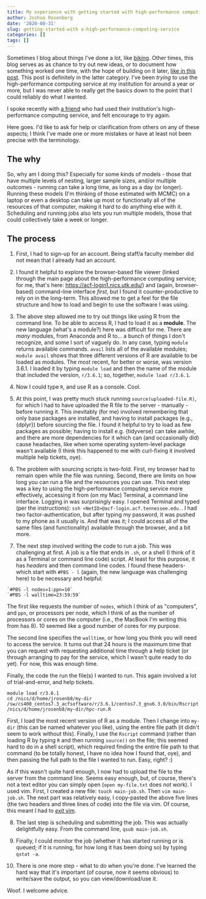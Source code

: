 ```yaml
---
title: My experience with getting started with high-performance computing
author: Joshua Rosenberg
date: '2020-08-31'
slug: getting-started-with a-high-performance-computing-service
categories: []
tags: []
---
```


Sometimes I blog about things I've done a lot, like [biking](https://joshuamrosenberg.com/blog/getting-started-bike-commuting/). Other times, this blog serves as as chance to try out new ideas, or to document how something worked
one time, with the hope of building on it later, [like in this post](https://joshuamrosenberg.com/posts/using-r-r-studio-from-a-pixel-slate-chromebook/). This post is definitely in the latter category. I've been _trying_ to use the high-performance computing service at my 
institution for around a year or more, but I was never able to really get the basics down to the point that I could reliably do what I wanted.

I spoke recently with [a friend](http://datalorax.github.io/) who had used their institution's high-performance computing service, and felt encourage to try again. 

Here goes. I'd like to ask for help or clarification from others on any of these aspects; I think I've made one or more mistakes or have at least not been precise with the terminology.

## The why

So, why am I doing this? Especially for some kinds of models - those that have multiple levels of nesting, larger sample sizes, and/or multiple outcomes - running can take a long time, as long as a day (or longer). Running these models (I'm thinking of those estimated with MCMC) on a laptop or even a desktop can take up most or functionally all of the resources of that computer, making it hard to do anything else with it. Scheduling and running jobs also lets you run multiple models, those that could collectively take a week or longer. 

## The process

1. First, I had to sign-up for an account. Being staff/a faculty member did not mean that I already had an account.

2. I found it helpful to explore the browser-based file viewer (linked through the main page about the high-performance computing service; for me, that's here: https://acf-login1.nics.utk.edu/) and (again, browser-based) command-line interface _first_, but I found it counter-productive to rely on in the long-term. This allowed me to get a feel for the file structure and how to load and begin to use the software I was using. 

3. The above step allowed me to try out things like using R from the command line. To be able to access R, I had to load it as a **module**. The new language (what's a module?) here was difficult for me. There are _many_ modules, from Anaconda and R to... a bunch of things I don't recognize, and some I sort of vaguely do. In any case, typing `module` returns available commands. `avail` lists all of the available modules; `module avail` shows that three different versions of R are available to be loaded as modules. The most recent, for better or worse, was version 3.6.1. I loaded it by typing `module load` and then the name of the module that included the version, `r/3.6.1`; so, together, `module load r/3.6.1`.

4. Now I could type `R`, and use R as a console. Cool.

5. At this point, I was pretty much stuck running `source(uploaded-file.R)`, for which I had to have uploaded the R file to the server - manually - before running it. This inevitably (for me) involved remembering that only base packages are installed, and having to install packages (e.g., {dplyr}) before sourcing the file. I found it helpful to try to load as few packages as possible; having to install e.g. {tidyverse} can take awhile, and there are more dependencies for it which can (and occasionally did) cause headaches, like when some operating system-level package wasn't available (I think this happened to me with curl-fixing it involved multiple help tickets, oye).

6. The problem with sourcing scripts is two-fold. First, my browser had to remain open while the file was running. Second, there are limits on how long you can run a file and the resources you can use. This next step was a key to using the high-performance computing service more effectively, accessing it from (on my Mac) Terminal, a command line interface. Logging in was surprisingly easy. I opened Terminal and typed (per the instructions): `ssh <NetID>@acf-login.acf.tennessee.edu.`. I had two factor-authentication, but after typing my password, it was pushed to my phone as it usually is. And that was it; I could access all of the same files (and functionality) available through the browser, and a bit more.

7. The next step involved writing the code to run a job. This was challenging at first. A job is a file that ends in `.sh`, or a shell (I think of it as a Terminal or command line code) script. At least for this purpose, it has _headers_ and then command line codes. I found these headers-which start with `#PBS - l` (again, the new language was challenging here) to be necessary and helpful:

```{sh}
`#PBS -l nodes=1:ppn=10`
`#PBS -l walltime=23:59:59`
```

The first like requests the number of `nodes`, which I think of as "computers", and `ppn`, or processors per node, which I think of as the number of processors or cores on the computer (i.e., the MacBook I'm writing this from has 8). 10 seemed like a good number of cores for my purpose. 

The second line specifies the `walltime`, or how long you think you will need to access the service. It turns out that 24 hours is the maximum time that you can request with requesting additional time through a help ticket (or through arranging to pay for the service, which I wasn't quite ready to do yet). For now, this was enough time. 

Finally, the code the run the file(s) I wanted to run. This again involved a lot of trial-and-error, and help tickets.

```{sh}
module load r/3.6.1
cd /nics/d/home/jrosenb8/my-dir
/sw/cs400_centos7.3_acfsoftware/r/3.6.1/centos7.3_gnu6.3.0/bin/Rscript /nics/d/home/jrosenb8/my-dir/hpc-run.R
```

First, I load the most recent version of R as a module. Then I change into `my-dir` (this can be named whatever you like), using the entire file path (it didn't seem to work without this). Finally, I use the `Rscript` command (rather than loading R by typing `R` and then running `source()` on the file; this seemed hard to do in a shell script), which required finding the entire file path to that command (to be totally honest, I have no idea how I found that, oye), and then passing the full path to the file I wanted to run. Easy, right? :)

As if this wasn't quite hard enough, I now had to upload the file to the server from the command line. Seems easy enough, but, of course, there's not a text editor you can simply open (`open my-file.txt` does _not_ work). I used vim. First, I created a new file: `touch main-job.sh`. Then `vim main-job.sh`. The next part was relatively easy, I copy-pasted the above five lines (the two headers and three lines of code) into the file via vim. Of course, this meant I had to [_exit_ vim](https://stackoverflow.com/questions/11828270/how-do-i-exit-the-vim-editor).

8. The last step is scheduling and submitting the job. This was actually delightfully easy. From the command line, `qsub main-job.sh`.

9. Finally, I could monitor the job (whether it has started running or is queued; if it is running, for how long it has been doing so) by typing `qstat -a`. 

10. There is one more step - what to do when you're done. I've learned the hard way that it's important (of course, now it seems obvious) to write/save the output, so you can view/download/use it.

Woof. I welcome advice.